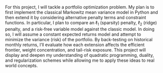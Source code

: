 For this project, I will tackle a portfolio optimization problem. My plan is to first implement the classical Markowitz mean variance model in Python and then extend it by considering alternative penalty terms and constraint functions. In particular, I plan to compare an $\ell_1$ (sparsity) penalty, $\ell_2$ (ridge) penalty, and a risk-free variable model against the classic model. In doing so, I will assume a constant expected returns model and attempt to minimize the variance (risk) of the portfolio. By back-testing on historical monthly returns, I’ll evaluate how each extension affects the efficient frontier, weight concentration, and tail-risk exposure. This project will display and deepen my understanding of quadratic programming, duality, and regularization schemes while allowing me to apply these ideas to real world concepts. 
